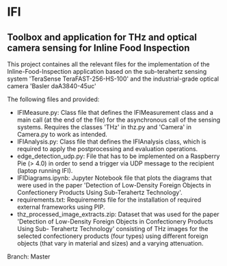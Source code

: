 # IFI
## Toolbox and application for THz and optical camera sensing for Inline Food Inspection
This project containes all the relevant files for the implementation of the Inline-Food-Inspection application based on the sub-terahertz sensing system 'TeraSense TeraFAST-256-HS-100' and the industrial-grade optical camera 'Basler daA3840-45uc'

The following files and provided:
- IFIMeasure.py: Class file that defines the IFIMeasurement class and a main call (at the end of the file) for the asynchronous call of the sensing systems. Requires the classes 'THz' in thz.py and 'Camera' in Camera.py to work as intended.
- IFIAnalysis.py: Class file that defines the IFIAnalysis class, which is required to apply the postprocessing and evaluation operations.
- edge_detection_udp.py: File that has to be implemented on a Raspberry Pie (> 4.0) in order to send a trigger via UDP message to the recipient (laptop running IFI).
- IFIDiagrams.ipynb: Jupyter Notebook file that plots the diagrams that were used in the paper 'Detection of Low-Density Foreign Objects in Confectionery Products Using Sub-Terahertz Technology'.
- requirements.txt: Requirements file for the installation of required external frameworks using PIP.
- thz_processed_image_extracts.zip: Dataset that was used for the paper 'Detection of Low-Density Foreign Objects in Confectionery Products Using Sub-
Terahertz Technology' consisting of THz images for the selected confectionery products (four types) using different foreign objects (that vary in material and sizes) and a varying attenuation. 

Branch: Master
